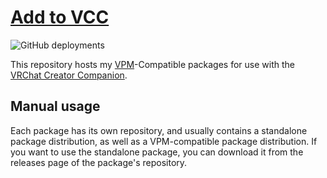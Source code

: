 # [Add to VCC](https://uslashdeleted.github.io/vcc-listing/)

![GitHub deployments](https://img.shields.io/github/actions/workflow/status/uslashdeleted/vcc-listing/build-listing.yml?label=Build%20Package%20Listing)

This repository hosts my [VPM](https://vcc.docs.vrchat.com/vpm/)-Compatible packages for use with the [VRChat Creator Companion](https://vcc.docs.vrchat.com/).

## Manual usage

Each package has its own repository, and usually contains a standalone package distribution, as well as a VPM-compatible package distribution. If you want to use the standalone package, you can download it from the releases page of the package's repository.
